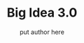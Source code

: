 ---
layout: post
title: Big Idea 3.0
description: Teachings for Big Idea 3.0
menu: nav/about.html
permalink: /about/big-ideas-3-0
author: put author here
comments: true
---